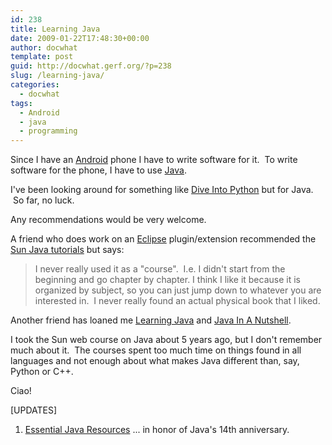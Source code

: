 ```yaml
---
id: 238
title: Learning Java
date: 2009-01-22T17:48:30+00:00
author: docwhat
template: post
guid: http://docwhat.gerf.org/?p=238
slug: /learning-java/
categories:
  - docwhat
tags:
  - Android
  - java
  - programming
---
```

Since I have an <a title="Wikipedia article on Google Android" rel="tag" href="http://en.wikipedia.org/wiki/Google_Android">Android</a> phone I have to write software for it.  To write software for the phone, I have to use <a title="Wikipedia article for Java" rel="tag" href="http://en.wikipedia.org/wiki/Java_%28programming_language%29">Java</a>.

I've been looking around for something like <a href="http://diveintopython.org/">Dive Into Python</a> but for Java.  So far, no luck.

Any recommendations would be very welcome.

A friend who does work on an <a href="http://www.eclipse.org/">Eclipse</a> plugin/extension recommended the <a href="http://java.sun.com/docs/books/tutorial/">Sun Java tutorials</a> but says:
<blockquote>I never really used it as a "course".  I.e. I didn't start from the beginning and go chapter by chapter. I think I like it because it is organized by subject, so you can just jump down to whatever you are interested in.  I never really found an actual physical book that I liked.</blockquote>
Another friend has loaned me <a href="http://www.amazon.com/Learning-Java-3rd-Patrick-Niemeyer/dp/1600330010%3FSubscriptionId%3D02E5W5871AJF7PMMMS82%26tag%3Dws%26linkCode%3Dxm2%26camp%3D2025%26creative%3D165953%26creativeASIN%3D1600330010">Learning Java</a> and <a href="http://www.amazon.com/Java-Nutshell-5th-David-Flanagan/dp/0596007736%3FSubscriptionId%3D02E5W5871AJF7PMMMS82%26tag%3Dws%26linkCode%3Dxm2%26camp%3D2025%26creative%3D165953%26creativeASIN%3D0596007736">Java In A Nutshell</a>.

I took the Sun web course on Java about 5 years ago, but I don't remember much about it.  The courses spent too much time on things found in all languages and not enough about what makes Java different than, say, Python or C++.

Ciao!

[UPDATES]
<ol>
	<li><a href="http://www.ibm.com/developerworks/java/library/j-javaresources.html?ca=dgr-lnxw04JavaList">Essential Java Resources</a> ... in honor of Java's 14th anniversary.</li>
</ol>